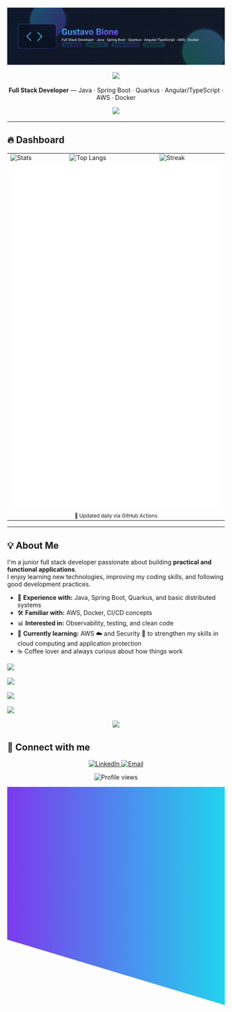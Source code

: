 <!-- Banner -->
<p align="center">
  <img src="./assets/gustavo-bione-banner.svg" alt="Gustavo Bione — Full Stack Developer" />
</p>

<!-- Animated divider -->
<p align="center">
  <img src="https://capsule-render.vercel.app/api?type=wave&color=0:22D3EE,100:7C3AED&height=90&section=header&reversal=true&fontColor=ffffff&descAlign=50" />
</p>

<p align="center">
  <b>Full Stack Developer</b> — Java · Spring Boot · Quarkus · Angular/TypeScript · AWS · Docker
</p>

<!-- Skills -->
<p align="center">
  <img src="https://skillicons.dev/icons?i=java,spring,quarkus,angular,ts,js,postgres,mongodb,aws,docker,git&theme=dark&perline=11"/>
</p>

---

## 🔥 Dashboard
<table align="center">
  <tr>
    <td>
      <img src="https://github-readme-stats.vercel.app/api?username=bione-dev&show_icons=true&theme=tokyonight&hide_border=true&count_private=true" alt="Stats"/>
    </td>
    <td>
      <img src="https://github-readme-stats.vercel.app/api/top-langs/?username=bione-dev&layout=compact&theme=tokyonight&hide_border=true" alt="Top Langs"/>
    </td>
    <td>
      <img src="https://streak-stats.demolab.com?user=bione-dev&theme=tokyonight&hide_border=true" alt="Streak"/>
    </td>
  </tr>
  <tr>
    <td colspan="3" align="center">
      <img src="./assets/metrics.svg" alt="GitHub metrics dashboard (auto)" />
      <br/><sub>📌 Updated daily via GitHub Actions</sub>
    </td>
  </tr>
</table>

---

## 💡 About Me

I'm a junior full stack developer passionate about building **practical and functional applications**.  
I enjoy learning new technologies, improving my coding skills, and following good development practices.

- 🚀 **Experience with:** Java, Spring Boot, Quarkus, and basic distributed systems  
- 🛠️ **Familiar with:** AWS, Docker, CI/CD concepts  
- 📊 **Interested in:** Observability, testing, and clean code  
- 🌱 **Currently learning:** AWS ☁️ and Security 🔐 to strengthen my skills in cloud computing and application protection  
- ☕ Coffee lover and always curious about how things work

<p>
  <img src="https://img.shields.io/badge/Experience%20with-Java%20|%20Spring%20Boot%20|%20Quarkus-blue?style=for-the-badge" />
</p>
<p>
  <img src="https://img.shields.io/badge/Familiar%20with-AWS%20|%20Docker%20|%20CI%2FCD-orange?style=for-the-badge" />
</p>
<p>
  <img src="https://img.shields.io/badge/Interested%20in-Observability%20|%20Testing%20|%20Clean%20Code-green?style=for-the-badge" />
</p>
<p>
  <img src="https://img.shields.io/badge/Currently%20Learning-AWS%20☁️%20|%20Security%20🔐-purple?style=for-the-badge" />
</p>

<!-- Section divider image -->
<p align="center">
  <img src="https://capsule-render.vercel.app/api?type=waving&color=0:7C3AED,100:22D3EE&height=80&section=footer"/>
</p>

## 🤝 Connect with me

<p align="center">

  <!-- LinkedIn -->
  <a href="https://www.linkedin.com/in/gustavo-bione-539ba1174" target="_blank">
    <img alt="LinkedIn" src="https://img.shields.io/badge/LinkedIn-0A66C2?style=for-the-badge&logo=linkedin&logoColor=white">
  </a>
  <!-- Email -->
  <a href="mailto:gustavobione.dev@gmail.com" target="_blank">
    <img alt="Email" src="https://img.shields.io/badge/Email-D14836?style=for-the-badge&logo=gmail&logoColor=white">
  </a>
</p>

<p align="center">
  <img src="https://komarev.com/ghpvc/?username=bione-dev&color=7C3AED&style=flat-square" alt="Profile views"/>
</p>

<!-- gradient footer -->
<p align="center">
  <svg width="100%" height="100" viewBox="0 0 100 100" preserveAspectRatio="none">
    <defs>
      <linearGradient id="grad1" x1="0%" y1="0%" x2="100%" y2="0%">
        <stop offset="0%" style="stop-color:#7C3AED;stop-opacity:1" />
        <stop offset="100%" style="stop-color:#22D3EE;stop-opacity:1" />
      </linearGradient>
    </defs>
    <path d="M0,0 L100,0 L100,100 L0,70 Z" fill="url(#grad1)" />
  </svg>
</p>

